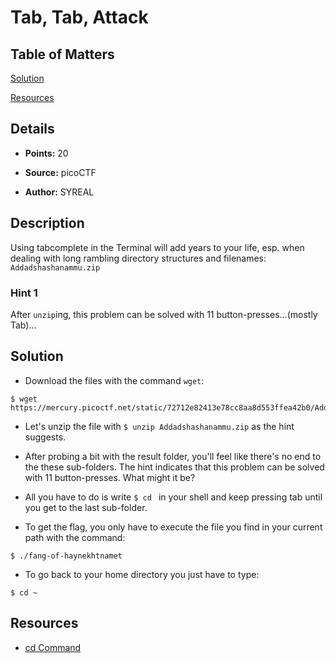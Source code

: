 # Tab, Tab, Attack

## Table of Matters

[Solution](#Solution)

[Resources](#Resources)

## Details

- **Points:** 20

- **Source:** picoCTF

- **Author:** SYREAL

## Description

Using tabcomplete in the Terminal will add years to your life, esp. when dealing with long rambling directory structures and filenames: `Addadshashanammu.zip`

### Hint 1

After `unzip`ing, this problem can be solved with 11 button-presses...(mostly Tab)...

## Solution

- Download the files with the command `wget`:

```
$ wget https://mercury.picoctf.net/static/72712e82413e78cc8aa8d553ffea42b0/Addadshashanammu.zip
```

- Let's unzip the file with `$ unzip Addadshashanammu.zip` as the hint suggests.

- After probing a bit with the result folder, you'll feel like there's no end to the these sub-folders. The hint indicates that this problem can be solved with 11 button-presses. What might it be?

- All you have to do is write `$ cd ` in your shell and keep pressing tab until you get to the last sub-folder.

- To get the flag, you only have to execute the file you find in your current path with the command:

```
$ ./fang-of-haynekhtnamet
```

- To go back to your home directory you just have to type:

```
$ cd ~
```

## Resources

- [cd Command](https://www.geeksforgeeks.org/cd-command-in-linux-with-examples/)

